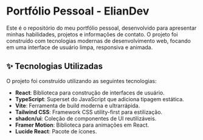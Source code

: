 # Portfólio Pessoal - ElianDev

Este é o repositório do meu portfólio pessoal, desenvolvido para apresentar minhas habilidades, projetos e informações de contato. O projeto foi construído com tecnologias modernas de desenvolvimento web, focando em uma interface de usuário limpa, responsiva e animada.

## ✨ Tecnologias Utilizadas

O projeto foi construído utilizando as seguintes tecnologias:

- **React**: Biblioteca para construção de interfaces de usuário.
- **TypeScript**: Superset do JavaScript que adiciona tipagem estática.
- **Vite**: Ferramenta de build moderna e ultrarrápida.
- **Tailwind CSS**: Framework CSS utility-first para estilização.
- **shadcn/ui**: Coleção de componentes de UI reutilizáveis.
- **Framer Motion**: Biblioteca para animações em React.
- **Lucide React**: Pacote de ícones.
